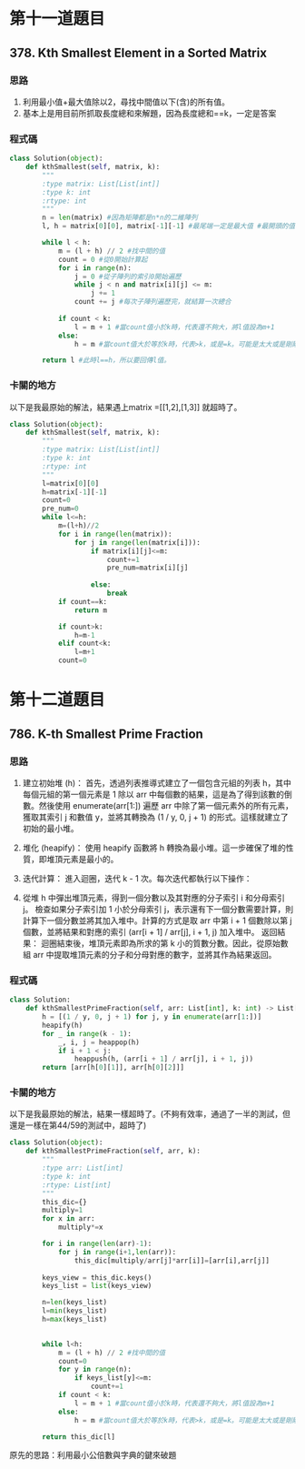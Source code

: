 # 第十一道題目
## 378. Kth Smallest Element in a Sorted Matrix

### 思路

1. 利用最小值+最大值除以2，尋找中間值以下(含)的所有值。
2. 基本上是用目前所抓取長度總和來解題，因為長度總和==k，一定是答案

### 程式碼

```python
class Solution(object):
    def kthSmallest(self, matrix, k):
        """
        :type matrix: List[List[int]]
        :type k: int
        :rtype: int
        """
        n = len(matrix) #因為矩陣都是n*n的二維陣列
        l, h = matrix[0][0], matrix[-1][-1] #最尾端一定是最大值 #最開頭的值一定是最小值

        while l < h:
            m = (l + h) // 2 #找中間的值
            count = 0 #從0開始計算起
            for i in range(n):
                j = 0 #從子陣列的索引0開始遍歷
                while j < n and matrix[i][j] <= m:
                    j += 1
                count += j #每次子陣列遍歷完，就結算一次總合
            
            if count < k:
                l = m + 1 #當count值小於k時，代表還不夠大，將l值設為m+1
            else:
                h = m #當count值大於等於k時，代表>k，或是=k。可能是太大或是剛剛好，不能設為m-1是因為可能包含m值

        return l #此時l==h，所以要回傳l值。
```
### 卡關的地方
以下是我最原始的解法，結果遇上matrix =[[1,2],[1,3]]
就超時了。
```python
class Solution(object):
    def kthSmallest(self, matrix, k):
        """
        :type matrix: List[List[int]]
        :type k: int
        :rtype: int
        """
        l=matrix[0][0]
        h=matrix[-1][-1]
        count=0
        pre_num=0
        while l<=h:
            m=(l+h)//2
            for i in range(len(matrix)):
                for j in range(len(matrix[i])):
                    if matrix[i][j]<=m:
                        count+=1
                        pre_num=matrix[i][j]
                        
                    else:
                        break
            if count==k:
                return m

            if count>k:
                h=m-1
            elif count<k:
                l=m+1
            count=0
```

# 第十二道題目
## 786. K-th Smallest Prime Fraction

### 思路

1.  建立初始堆 (h)： 首先，透過列表推導式建立了一個包含元組的列表 h，其中每個元組的第一個元素是 1 除以 arr 中每個數的結果，這是為了得到該數的倒數。然後使用 enumerate(arr[1:]) 遍歷 arr 中除了第一個元素外的所有元素，獲取其索引 j 和數值 y，並將其轉換為 (1 / y, 0, j + 1) 的形式。這樣就建立了初始的最小堆。

2.  堆化 (heapify)： 使用 heapify 函數將 h 轉換為最小堆。這一步確保了堆的性質，即堆頂元素是最小的。

3.  迭代計算： 進入迴圈，迭代 k - 1 次。每次迭代都執行以下操作：

4.  從堆 h 中彈出堆頂元素，得到一個分數以及其對應的分子索引 i 和分母索引 j。
檢查如果分子索引加 1 小於分母索引 j，表示還有下一個分數需要計算，則計算下一個分數並將其加入堆中。計算的方式是取 arr 中第 i + 1 個數除以第 j 個數，並將結果和對應的索引 (arr[i + 1] / arr[j], i + 1, j) 加入堆中。
返回結果： 迴圈結束後，堆頂元素即為所求的第 k 小的質數分數。因此，從原始數組 arr 中提取堆頂元素的分子和分母對應的數字，並將其作為結果返回。

### 程式碼

```python
class Solution:
    def kthSmallestPrimeFraction(self, arr: List[int], k: int) -> List[int]:
        h = [(1 / y, 0, j + 1) for j, y in enumerate(arr[1:])]
        heapify(h)
        for _ in range(k - 1):
            _, i, j = heappop(h)
            if i + 1 < j:
                heappush(h, (arr[i + 1] / arr[j], i + 1, j))
        return [arr[h[0][1]], arr[h[0][2]]]
```
### 卡關的地方
以下是我最原始的解法，結果一樣超時了。(不夠有效率，通過了一半的測試，但還是一樣在第44/59的測試中，超時了)
```python
class Solution(object):
    def kthSmallestPrimeFraction(self, arr, k):
        """
        :type arr: List[int]
        :type k: int
        :rtype: List[int]
        """
        this_dic={}
        multiply=1
        for x in arr:
            multiply*=x

        for i in range(len(arr)-1):
            for j in range(i+1,len(arr)):
                this_dic[multiply/arr[j]*arr[i]]=[arr[i],arr[j]]
                
        keys_view = this_dic.keys()
        keys_list = list(keys_view)

        n=len(keys_list)
        l=min(keys_list)
        h=max(keys_list)
        

        while l<h:
            m = (l + h) // 2 #找中間的值
            count=0
            for y in range(n):
                if keys_list[y]<=m:
                    count+=1
            if count < k:
                l = m + 1 #當count值小於k時，代表還不夠大，將l值設為m+1
            else:
                h = m #當count值大於等於k時，代表>k，或是=k。可能是太大或是剛剛好，不能設為m-1是因為可能包含m值

        return this_dic[l]
```
原先的思路：利用最小公倍數與字典的鍵來破題